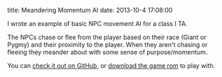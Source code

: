 title: Meandering Momentum AI
date: 2013-10-4 17:08:00

I wrote an example of basic NPC movement AI for a class I TA.

The NPCs chase or flee from the player based on their race (Giant or Pygmy) and their proximity to the player. When they aren't chasing or fleeing they meander about with some sense of purpose/momentum.

You can [check it out on GitHub](https://github.com/pmallory/MeanderingMomentumAI), or [download the game rom](/static/bin/MeanderingMomentumAI.gba) to play with.
